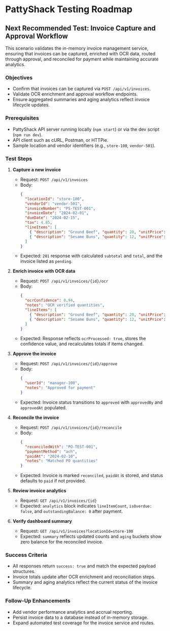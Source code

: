 # PattyShack Testing Roadmap

## Next Recommended Test: Invoice Capture and Approval Workflow

This scenario validates the in-memory invoice management service, ensuring that invoices can be captured, enriched with OCR data, routed through approval, and reconciled for payment while maintaining accurate analytics.

### Objectives
- Confirm that invoices can be captured via `POST /api/v1/invoices`.
- Validate OCR enrichment and approval workflow endpoints.
- Ensure aggregated summaries and aging analytics reflect invoice lifecycle updates.

### Prerequisites
- PattyShack API server running locally (`npm start`) or via the dev script (`npm run dev`).
- API client such as cURL, Postman, or HTTPie.
- Sample location and vendor identifiers (e.g., `store-100`, `vendor-501`).

### Test Steps
1. **Capture a new invoice**
   - Request: `POST /api/v1/invoices`
   - Body:
     ```json
     {
       "locationId": "store-100",
       "vendorId": "vendor-501",
       "invoiceNumber": "PS-TEST-001",
       "invoiceDate": "2024-02-01",
       "dueDate": "2024-02-15",
       "tax": 4.85,
       "lineItems": [
         { "description": "Ground Beef", "quantity": 20, "unitPrice": 3.5 },
         { "description": "Sesame Buns", "quantity": 12, "unitPrice": 12.25 }
       ]
     }
     ```
   - Expected: `201` response with calculated `subtotal` and `total`, and the invoice listed as `pending`.

2. **Enrich invoice with OCR data**
   - Request: `POST /api/v1/invoices/{id}/ocr`
   - Body:
     ```json
     {
       "ocrConfidence": 0.94,
       "notes": "OCR verified quantities",
       "lineItems": [
         { "description": "Ground Beef", "quantity": 20, "unitPrice": 3.5 },
         { "description": "Sesame Buns", "quantity": 12, "unitPrice": 12.25 }
       ]
     }
     ```
   - Expected: Response reflects `ocrProcessed: true`, stores the confidence value, and recalculates totals if items changed.

3. **Approve the invoice**
   - Request: `POST /api/v1/invoices/{id}/approve`
   - Body:
     ```json
     {
       "userId": "manager-100",
       "notes": "Approved for payment"
     }
     ```
   - Expected: Invoice status transitions to `approved` with `approvedBy` and `approvedAt` populated.

4. **Reconcile the invoice**
   - Request: `POST /api/v1/invoices/{id}/reconcile`
   - Body:
     ```json
     {
       "reconciledWith": "PO-TEST-001",
       "paymentMethod": "ach",
       "paidAt": "2024-02-10",
       "notes": "Matched PO quantities"
     }
     ```
   - Expected: Invoice is marked `reconciled`, `paidAt` is stored, and status defaults to `paid` if not provided.

5. **Review invoice analytics**
   - Request: `GET /api/v1/invoices/{id}`
   - Expected: `analytics` block indicates `lineItemCount`, `isOverdue: false`, and `outstandingBalance: 0` after payment.

6. **Verify dashboard summary**
   - Request: `GET /api/v1/invoices?locationId=store-100`
   - Expected: `summary` reflects updated counts and `aging` buckets show zero balance for the reconciled invoice.

### Success Criteria
- All responses return `success: true` and match the expected payload structures.
- Invoice totals update after OCR enrichment and reconciliation steps.
- Summary and aging analytics reflect the current status of the invoice lifecycle.

### Follow-Up Enhancements
- Add vendor performance analytics and accrual reporting.
- Persist invoice data to a database instead of in-memory storage.
- Expand automated test coverage for the invoice service and routes.
